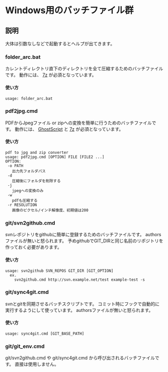 Windows用のバッチファイル群
===========================

説明
----

大体は引数なしなどで起動するとヘルプが出てきます。

### folder_arc.bat

カレントディレクトリ直下のディレクトリを全て圧縮するためのバッチファイルです。
動作には、 [7z](http://sevenzip.sourceforge.jp/) が必須となっています。

#### 使い方

    usage: folder_arc.bat

### pdf2jpg.cmd

PDFからJpegファイル or zipへの変換を簡単に行うためのバッチファイルです。
動作には、 [GhostScript](http://www.ghostscript.com/) と [7z](http://sevenzip.sourceforge.jp/) が必須となっています。

#### 使い方

    pdf to jpg and zip converter
    usage: pdf2jpg.cmd [OPTION] FILE [FILE2 ...]
    OPTION:
     -o PATH
       出力先フォルダパス
     -d
       圧縮後にフォルダを削除する
     -j
       jpegへの変換のみ
     -w
       pdfも圧縮する
     -r RESOLUTION
       画像のピクセル/インチ解像度、初期値は200

### git/svn2github.cmd

svnレポジトリをgithubに簡単に登録するためのバッチファイルです。
authorsファイルが無いと怒られます。
予めgithubでGIT_DIRと同じ名前のリポジトリを作っておく必要があります。

#### 使い方

    usage: svn2github SVN_REPOS GIT_DIR [GIT_OPTION]
      ex.
        svn2github.cmd http://svn.example.net/test example-test -s

### git/sync4git.cmd

svnとgitを同期させるバッチスクリプトです。
コミット時にフックで自動的に実行するようにして使っています。
authorsファイルが無いと怒られます。

#### 使い方

    usage: sync4git.cmd [GIT_BASE_PATH]

### git/git_env.cmd

git/svn2github.cmd や git/sync4git.cmd から呼び出されるバッチファイルです。
直接は使用しません。

